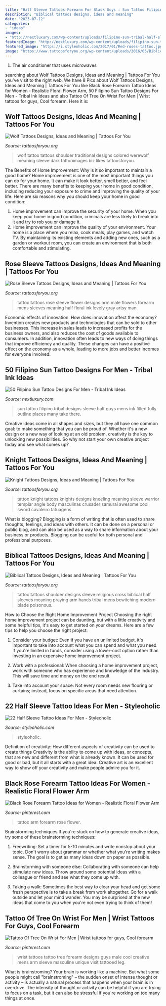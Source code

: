 ```yaml
---
title: "Half Sleeve Tattoos Forearm For Black Guys : Sun Tattoo Filipino Tribal Designs Sleeve Half Guys Mens Ink Filled Fully Outline Places Many Take There"
description: "Biblical tattoos designs, ideas and meaning"
date: "2023-07-12"
categories:
- "ideas"
images:
- "http://nextluxury.com/wp-content/uploads/filipino-sun-tribal-half-sleeve-tattoo-ideas-on-guys.jpg"
featuredImage: "http://nextluxury.com/wp-content/uploads/filipino-sun-tribal-half-sleeve-tattoo-ideas-on-guys.jpg"
featured_image: "https://i.styleoholic.com/2017/01/Red-roses-tattoo.jpg"
image: "https://www.tattoosforyou.org/wp-content/uploads/2016/05/Biblical-Tattoo-Sleeves.jpg"
---
```



1. The air conditioner that uses microwaves

	

		
searching about Wolf Tattoos Designs, Ideas and Meaning | Tattoos For You you've visit to the right web. We have 8 Pics about Wolf Tattoos Designs, Ideas and Meaning | Tattoos For You like Black Rose Forearm Tattoo Ideas for Women - Realistic Floral Flower Arm, 50 Filipino Sun Tattoo Designs For Men - Tribal Ink Ideas and also Tattoo Of Tree On Wrist For Men | Wrist tattoos for guys, Cool forearm. Here it is:
		
    
## Wolf Tattoos Designs, Ideas And Meaning | Tattoos For You

<img loading=lazy src="http://www.tattoosforyou.org/wp-content/uploads/2013/09/Traditional-Wolf-Tattoo1.jpg" onerror="this.onerror=null;this.src='https://tse1.mm.bing.net/th?id=OIP.Je8nuEuh5GiEd1rxJ44HzwHaLg&amp;pid=15.1';" alt="Wolf Tattoos Designs, Ideas and Meaning | Tattoos For You">

_Source: tattoosforyou.org_

>wolf tattoo tattoos shoulder traditional designs colored werewolf meaning sleeve dark tattooimages biz likes tattoosforyou. 

	

The Benefits of Home Improvement: Why is it so important to maintain a good home?
Home improvement is one of the most important things you can do for your home. It can make it look better, smell better, and feel better. There are many benefits to keeping your home in good condition, including reducing your exposure to crime and improving the quality of your life. Here are six reasons why you should keep your home in good condition: 
1. Home improvement can improve the security of your home. When you keep your home in good condition, criminals are less likely to break into it and try to rob you or damage it. 
2. Home improvement can improve the quality of your environment. Your home is a place where you relax, cook meals, play games, and watch TV. By maintaining its existing elements and adding new ones, such as a garden or workout room, you can create an environment that is both comfortable and stimulating. 

    
## Rose Sleeve Tattoos Designs, Ideas And Meaning | Tattoos For You

<img loading=lazy src="https://www.tattoosforyou.org/wp-content/uploads/2018/01/Rose-Tattoos-for-Men-Sleeve.jpg" onerror="this.onerror=null;this.src='https://tse3.mm.bing.net/th?id=OIP.CoEiwUva82_c3Z5XqWvA6wHaJ4&amp;pid=15.1';" alt="Rose Sleeve Tattoos Designs, Ideas and Meaning | Tattoos For You">

_Source: tattoosforyou.org_

>tattoo tattoos rose sleeve flower designs arm male flowers forearm mens sleeves meaning half floral ink lovely gray artsy man. 

	

Economic effects of innovation: How does innovation affect the economy?
Invention creates new products and technologies that can be sold to other businesses. This increase in sales leads to increased profits for the business owners, and also reduces the cost of goods available to consumers. In addition, innovation often leads to new ways of doing things that improve efficiency and quality. These changes can have a positive effect on the economy as a whole, leading to more jobs and better incomes for everyone involved.

    
## 50 Filipino Sun Tattoo Designs For Men - Tribal Ink Ideas

<img loading=lazy src="http://nextluxury.com/wp-content/uploads/filipino-sun-tribal-half-sleeve-tattoo-ideas-on-guys.jpg" onerror="this.onerror=null;this.src='https://tse1.mm.bing.net/th?id=OIP.6SbwCVxKxOYypifCuqp2vAHaHa&amp;pid=15.1';" alt="50 Filipino Sun Tattoo Designs For Men - Tribal Ink Ideas">

_Source: nextluxury.com_

>sun tattoo filipino tribal designs sleeve half guys mens ink filled fully outline places many take there. 

	

Creative ideas come in all shapes and sizes, but they all have one common goal: to make something that you can be proud of. Whether it's a new design or a new way of looking at an old problem, creativity is the key to unlocking new possibilities. So why not start your own creative project today and see what comes up?

    
## Knight Tattoos Designs, Ideas And Meaning | Tattoos For You

<img loading=lazy src="http://www.tattoosforyou.org/wp-content/uploads/2016/03/Knights-Tattoo.jpg" onerror="this.onerror=null;this.src='https://tse4.mm.bing.net/th?id=OIP.qUV9rLZvUVtps-beo8QVowHaK8&amp;pid=15.1';" alt="Knight Tattoos Designs, Ideas and Meaning | Tattoos For You">

_Source: tattoosforyou.org_

>tattoo knight tattoos knights designs kneeling meaning sleeve warrior templar angle body masculinas crusader samurai awesome cool sword cavaleiro tatuagens. 

	

What is blogging?
Blogging is a form of writing that is often used to share thoughts, feelings, and ideas with others. It can be done on a personal or public blog, and can also be used as a way to share information about your business or products. Blogging can be useful for both personal and professional purposes.

    
## Biblical Tattoos Designs, Ideas And Meaning | Tattoos For You

<img loading=lazy src="https://www.tattoosforyou.org/wp-content/uploads/2016/05/Biblical-Tattoo-Sleeves.jpg" onerror="this.onerror=null;this.src='https://tse3.mm.bing.net/th?id=OIP.owMpwrdo2s1rY_-xRD9cDQHaJ4&amp;pid=15.1';" alt="Biblical Tattoos Designs, Ideas and Meaning | Tattoos For You">

_Source: tattoosforyou.org_

>tattoo tattoos shoulder designs sleeve religious cross biblical half sleeves meaning praying arm hands tribal mens bewitching modern blade poisonous. 

	

How to Choose the Right Home Improvement Project
Choosing the right home improvement project can be daunting, but with a little creativity and some helpful tips, it's easy to get started on your dreams. Here are a few tips to help you choose the right project:
1. Consider your budget: Even if you have an unlimited budget, it's important to take into account what you can spend and what you need. If you're limited in funds, consider using a lower-cost option rather than investing in an expensive home improvement project.

2. Work with a professional: When choosing a home improvement project, work with someone who has experience and knowledge of the industry. This will save time and money on the end result.

3. Take into account your space: Not every room needs new flooring or curtains; instead, focus on specific areas that need attention.

    
## 22 Half Sleeve Tattoo Ideas For Men - Styleoholic

<img loading=lazy src="https://i.styleoholic.com/2017/01/Red-roses-tattoo.jpg" onerror="this.onerror=null;this.src='https://tse3.mm.bing.net/th?id=OIP.2LxS_gLu8RfRDZLSNumVTQHaJ4&amp;pid=15.1';" alt="22 Half Sleeve Tattoo Ideas For Men - Styleoholic">

_Source: styleoholic.com_

>styleoholic. 

	

Definition of creativity: How different aspects of creativity can be used to create things
Creativity is the ability to come up with ideas, or concepts, that are new and different from what is already known. It can be used for good or bad, but it all starts with a great idea. Creative art is an excellent way to show off your creativity and make people admire you for it.

    
## Black Rose Forearm Tattoo Ideas For Women - Realistic Floral Flower Arm

<img loading=lazy src="https://i.pinimg.com/736x/68/45/b9/6845b94d48b57500eb05c782da2e1881.jpg" onerror="this.onerror=null;this.src='https://tse4.mm.bing.net/th?id=OIP.mJgj2kxak2_l5yLep5PKGAHaMW&amp;pid=15.1';" alt="Black Rose Forearm Tattoo Ideas for Women - Realistic Floral Flower Arm">

_Source: pinterest.com_

>tattoo arm forearm rose flower. 

	

Brainstorming techniques
If you're stuck on how to generate creative ideas, try some of these brainstorming techniques:
1. Freewriting: Set a timer for 5-10 minutes and write nonstop about your topic. Don't worry about grammar or whether what you're writing makes sense. The goal is to get as many ideas down on paper as possible.

2. Brainstorming with someone else: Collaborating with someone can help stimulate new ideas. Throw around some potential ideas with a colleague or friend and see what they come up with.

3. Taking a walk: Sometimes the best way to clear your head and get some fresh perspective is to take a break from work altogether. Go for a walk outside and let your mind wander. You may be surprised at the new ideas that come to you when you're not even trying to think of them!

    
## Tattoo Of Tree On Wrist For Men | Wrist Tattoos For Guys, Cool Forearm

<img loading=lazy src="https://i.pinimg.com/736x/71/79/de/7179de9870caf22ff360604fe41ca1ce.jpg" onerror="this.onerror=null;this.src='https://tse1.mm.bing.net/th?id=OIP.pPrlkuAPDjQEECTADf2foAAAAA&amp;pid=15.1';" alt="Tattoo Of Tree On Wrist For Men | Wrist tattoos for guys, Cool forearm">

_Source: pinterest.com_

>wrist tattoos tattoo tree forearm designs guys male cool creative mens arm sleeve masculine unique visit tattooed leg. 

	

What is brainstroming?
Your brain is working like a machine. But what some people might call "brainstroming" – the sudden onset of intense thought or activity – is actually a natural process that happens when your brain is in overdrive. The intensity of thought or activity can be helpful if you are trying to focus on a task, but it can also be stressful if you're working on too many things at once.

